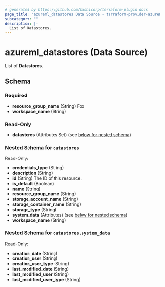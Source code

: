 ```yaml
---
# generated by https://github.com/hashicorp/terraform-plugin-docs
page_title: "azureml_datastores Data Source - terraform-provider-azureml"
subcategory: ""
description: |-
  List of Datastores.
---
```


# azureml_datastores (Data Source)

List of **Datastores**.



<!-- schema generated by tfplugindocs -->
## Schema

### Required

- **resource_group_name** (String) Foo
- **workspace_name** (String)

### Read-Only

- **datastores** (Attributes Set) (see [below for nested schema](#nestedatt--datastores))

<a id="nestedatt--datastores"></a>
### Nested Schema for `datastores`

Read-Only:

- **credentials_type** (String)
- **description** (String)
- **id** (String) The ID of this resource.
- **is_default** (Boolean)
- **name** (String)
- **resource_group_name** (String)
- **storage_account_name** (String)
- **storage_container_name** (String)
- **storage_type** (String)
- **system_data** (Attributes) (see [below for nested schema](#nestedatt--datastores--system_data))
- **workspace_name** (String)

<a id="nestedatt--datastores--system_data"></a>
### Nested Schema for `datastores.system_data`

Read-Only:

- **creation_date** (String)
- **creation_user** (String)
- **creation_user_type** (String)
- **last_modified_date** (String)
- **last_modified_user** (String)
- **last_modified_user_type** (String)



